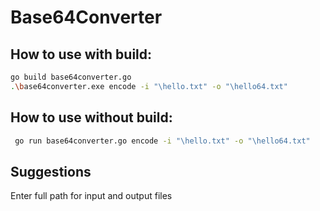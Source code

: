 # Base64Converter 
## How to use with build:
```bash
go build base64converter.go
.\base64converter.exe encode -i "\hello.txt" -o "\hello64.txt"
```
## How to use without build:
```bash
 go run base64converter.go encode -i "\hello.txt" -o "\hello64.txt"
```


## Suggestions 
Enter full path for input and output files 

